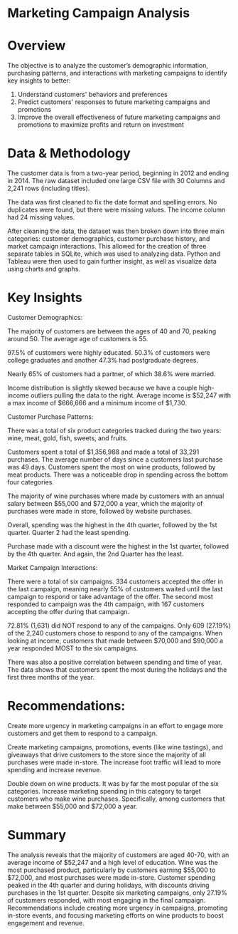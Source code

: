 # Marketing Campaign Analysis

# Overview
The objective is to analyze the customer’s demographic information, purchasing patterns, and interactions with marketing campaigns to identify key insights to better:

1. Understand customers' behaviors and preferences
2. Predict customers' responses to future marketing campaigns and promotions
3. Improve the overall effectiveness of future marketing campaigns and promotions to maximize profits and return on investment

 # Data & Methodology
The customer data is from a two-year period, beginning in 2012 and ending in 2014. The raw dataset included one large CSV file with 30 Columns and 2,241 rows (including titles). 

The data was first cleaned to fix the date format and spelling errors. No duplicates were found, but there were missing values. The income column had 24 missing values. 

After cleaning the data, the dataset was then broken down into three main categories: customer demographics, customer purchase history, and market campaign interactions. This allowed for the creation of three separate tables in SQLite, which was used to analyzing data. Python and Tableau were then used to gain further insight, as well as visualize data using charts and graphs. 

 # Key Insights
Customer Demographics:

The majority of customers are between the ages of 40 and 70, peaking around 50. The average age of customers is 55. 

97.5% of customers were highly educated. 50.3% of customers were college graduates and another 47.3% had postgraduate degrees. 

Nearly 65% of customers had a partner, of which 38.6% were married.

Income distribution is slightly skewed because we have a couple high-income outliers pulling the data to the right.  Average income is $52,247 with a max income of $666,666 and a minimum income of $1,730. 

Customer Purchase Patterns:

There was a total of six product categories tracked during the two years: wine, meat, gold, fish, sweets, and fruits.

Customers spent a total of $1,356,988 and made a total of 33,291 purchases. The average number of days since a customers last purchase was 49 days. Customers spent the most on wine products, followed by meat products. There was a noticeable drop in spending across the bottom four categories. 

The majority of wine purchases where made by customers with an annual salary between $55,000 and $72,000 a year, which the majority of purchases were made in store, followed by website purchases.

Overall, spending was the highest in the 4th quarter, followed by the 1st quarter. Quarter 2 had the least spending. 

Purchase made with a discount were the highest in the 1st quarter, followed by the 4th quarter. And again, the 2nd Quarter has the least.


Market Campaign Interactions:

There were a total of six campaigns. 334 customers accepted the offer in the last
campaign, meaning nearly 55% of customers waited until the last campaign to respond or take advantage of the offer. The second most responded to campaign was the 4th campaign, with 167 customers accepting the offer during that campaign.

72.81% (1,631) did NOT respond to any of the campaigns. Only 609 (27.19%) of the 2,240 customers chose to respond to any of the campaigns. When looking at income, customers that made between $70,000 and $90,000 a year responded MOST to the six campaigns.

There was also a positive correlation between spending and time of year. The data shows that customers spent the most during the holidays and the first three months of the year.

# Recommendations:
 
Create more urgency in marketing campaigns in an effort to engage more customers and get them to respond to a campaign. 

Create marketing campaigns, promotions, events (like wine tastings), and giveaways that drive customers to the store since the majority of all purchases were made in-store. The increase foot traffic will lead to more spending and increase revenue.

Double down on wine products. It was by far the most popular of the six categories. Increase marketing spending in this category to target customers who make wine purchases. Specifically, among customers that make between $55,000 and $72,000 a year.

# Summary

The analysis reveals that the majority of customers are aged 40-70, with an average income of $52,247 and a high level of education. Wine was the most purchased product, particularly by customers earning $55,000 to $72,000, and most purchases were made in-store. Customer spending peaked in the 4th quarter and during holidays, with discounts driving purchases in the 1st quarter. Despite six marketing campaigns, only 27.19% of customers responded, with most engaging in the final campaign. Recommendations include creating more urgency in campaigns, promoting in-store events, and focusing marketing efforts on wine products to boost engagement and revenue.








